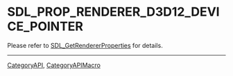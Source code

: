# SDL_PROP_RENDERER_D3D12_DEVICE_POINTER

Please refer to [SDL_GetRendererProperties](SDL_GetRendererProperties) for details.

----
[CategoryAPI](CategoryAPI), [CategoryAPIMacro](CategoryAPIMacro)

